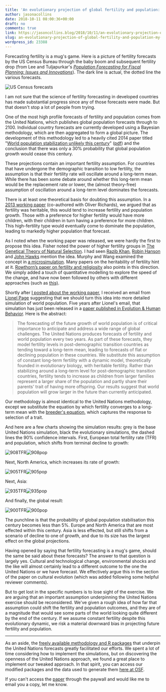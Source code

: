 ```yaml
---
title: 'An evolutionary projection of global fertility and population: My new paper (with Lionel Page) in Evolution & Human Behavior'
author: jasonacollins
date: 2018-10-11 08:00:36+00:00
draft: no
comments: true
link: https://jasoncollins.blog/2018/10/11/an-evolutionary-projection-of-global-fertility-and-population-my-new-paper-with-lionel-page-in-evolution-human-behavior/
slug: an-evolutionary-projection-of-global-fertility-and-population-my-new-paper-with-lionel-page-in-evolution-human-behavior
wordpress_id: 23388
---
```


Forecasting fertility is a mug's game. Here is a picture of fertility forecasts by the US Census Bureau through the baby boom and subsequent fertility drop (from Lee and Tuljapurkar's _[Population Forecasting for Fiscal Planning: Issues and Innovations](http://www.demog.berkeley.edu/~rlee/papers/leetulja2b.pdf)_). The dark line is actual, the dotted line the various forecasts.

![US Census forecasts](img/2018-10-11-an-evolutionary-projection-of-global-fertility-and-population-my-new-paper-with-lionel-page-in-evolution-human-behavior/us-census-forecasts.jpg)

I am not sure that the science of fertility forecasting in developed countries has made substantial progress since any of those forecasts were made. But that doesn't stop a lot of people from trying.

One of the most high profile forecasts of fertility and population comes from the United Nations, which publishes global population forecasts through to 2100. Individual country forecasts are currently developed using a Bayesian methodology, which are then aggregated to form a global picture. The development of this methodology led to a heavily cited 2014 paper titled "[World population stabilization unlikely this century](http://doi.org/10.1126/science.1257469)" ([pdf](http://www.demographic-challenge.com/files/downloads/452fbf0a4300800ec6cc4af4315c11ca/science-1257469-full.pdf)) and the conclusion that there was only a 30% probability that global population growth would cease this century.

These projections contain an important fertility assumption. For countries that have undergone the demographic transition to low fertility, the assumption is that their fertility rate will oscillate around a long-term mean. While there has been some debate around whether this long-term mean would be the replacement rate or lower, the (almost theory-free) assumption of oscillation around a long-term level dominates the forecasts.

There is at least one theoretical basis for doubting this assumption. In a [2013 working paper](https://papers.ssrn.com/sol3/papers.cfm?abstract_id=2208886) (co-authored with Oliver Richards), we argued that as fertility was heritable, this would tend to increase fertility and population growth. Those with a preference for higher fertility would have more children, with their children in turn having a preference for more children. This high-fertility type would eventually come to dominate the population, leading to markedly higher population that forecast.

As I noted when the working paper was released, we were hardly the first to propose this idea. Fisher noted the power of higher fertility groups in [The Genetical Theory of Natural Selection](https://en.wikipedia.org/wiki/The_Genetical_Theory_of_Natural_Selection). I had seen [Razib Khan](http://blogs.discovermagazine.com/gnxp/2011/01/the-inevitable-rise-of-amish-machines/#.UQjwAUp4b_Q), [Robin Hanson](http://www.overcomingbias.com/2009/09/future-fertility.html) and [John Hawks](http://johnhawks.net/weblog/reviews/demography/population-size-shrinking-future-2013.html) mention the idea. Murphy and Wang examined the concept in [a microsimulation](http://link.springer.com/chapter/10.1007%2F978-1-4615-1137-3_11). Many papers on the heritability of fertility hint at it. [Rowthorn’s paper on fertility and religiosity](https://jasoncollins.blog/2011/05/heritability-of-religion-and-fertility/) also points in this direction. We simply added a touch of quantitative modelling to explore the speed of the change, and have now been followed by others with different approaches (such as [this)](http://doi.org/10.1098/rspb.2013.2561).

Shortly after [I posted about the working paper](https://jasoncollins.blog/2013/01/31/fertility-is-going-to-go-up/), I received an email from [Lionel Page](https://twitter.com/page_eco) suggesting that we should turn this idea into more detailed simulation of world population. Five years after Lionel's email, that simulation has just been released in a [paper published in Evolution & Human Behavior](https://doi.org/10.1016/j.evolhumbehav.2018.09.001). Here is the abstract:

>The forecasting of the future growth of world population is of critical importance to anticipate and address a wide range of global challenges. The United Nations produces forecasts of fertility and world population every two years. As part of these forecasts, they model fertility levels in post-demographic transition countries as tending toward a long-term mean, leading to forecasts of flat or declining population in these countries. We substitute this assumption of constant long-term fertility with a dynamic model, theoretically founded in evolutionary biology, with heritable fertility. Rather than stabilizing around a long-term level for post-demographic transition countries, fertility tends to increase as children from larger families represent a larger share of the population and partly share their parents' trait of having more offspring. Our results suggest that world population will grow larger in the future than currently anticipated.

Our methodology is almost identical to the United Nations methodology, except we substitute the equation by which fertility converges to a long-term mean with the [breeder's equation](https://en.wikipedia.org/wiki/Heritability#Response_to_selection), which captures the response to selection of a trait.

And here are a few charts showing the simulation results: grey is the base United Nations simulation, black the evolutionary simulations, the dashed lines the 90% confidence intervals. First, European total fertility rate (TFR) and population, which shifts from terminal decline to growth:

![908TFR](img/2018-10-11-an-evolutionary-projection-of-global-fertility-and-population-my-new-paper-with-lionel-page-in-evolution-human-behavior/908tfr.jpg?w=1024)![908pop](img/2018-10-11-an-evolutionary-projection-of-global-fertility-and-population-my-new-paper-with-lionel-page-in-evolution-human-behavior/908pop.jpg?w=1024)

Next, North America, which increases its rate of growth:

![905TFR](img/2018-10-11-an-evolutionary-projection-of-global-fertility-and-population-my-new-paper-with-lionel-page-in-evolution-human-behavior/905tfr.jpg?w=1024)![905pop](img/2018-10-11-an-evolutionary-projection-of-global-fertility-and-population-my-new-paper-with-lionel-page-in-evolution-human-behavior/905pop.jpg?w=1024)

Next, Asia:

![935TFR](img/2018-10-11-an-evolutionary-projection-of-global-fertility-and-population-my-new-paper-with-lionel-page-in-evolution-human-behavior/935tfr.jpg?w=1024)![935pop](img/2018-10-11-an-evolutionary-projection-of-global-fertility-and-population-my-new-paper-with-lionel-page-in-evolution-human-behavior/935pop.jpg?w=1024)

And finally, the global result:

![900TFR](img/2018-10-11-an-evolutionary-projection-of-global-fertility-and-population-my-new-paper-with-lionel-page-in-evolution-human-behavior/900tfr.jpg?w=1024)![900pop](img/2018-10-11-an-evolutionary-projection-of-global-fertility-and-population-my-new-paper-with-lionel-page-in-evolution-human-behavior/900pop.jpg?w=1024)

The punchline is that the probability of global population stabilisation this century becomes less than 5%. Europe and North America that are most effected within this century. Asia is less effected, but still shifts from a scenario of decline to one of growth, and due to its size has the largest effect on the global projections.

Having opened by saying that fertility forecasting is a mug's game, should the same be said about these forecasts? The answer to that question is largely yes. Cultural and technological change, environmental shocks and the like will almost certainly lead to a different outcome to the one the United Nations or we have forecast. We effectively argue this in the section of the paper on cultural evolution (which was added following some helpful reviewer comments).

But to get lost in the specific numbers is to lose sight of the exercise. We are arguing that an important assumption underpinning the United Nations exercise should be reconsidered. We've given a rough idea of how far that assumption could shift the fertility and population outcomes, and they are of a magnitude that would see some parts of the world looking quite different by the end of the century. If we assume constant fertility despite this evolutionary dynamic, we risk a material downward bias in projecting future fertility and population.

---

As an aside, the [freely available methodology and R packages](https://bayespop.csss.washington.edu/) that underpin the United Nations forecasts greatly facilitated our efforts. We spent a lot of time considering how to implement the simulations, but on discovering the openness of the United Nations approach, we found a great place to implement our tweaked approach. In that spirit, you can access our modified packages and the data used to generate them [here at OSF](https://osf.io/4r3kh/).

If you can't access the [paper](https://doi.org/10.1016/j.evolhumbehav.2018.09.001) through the paywall and would like me to email you a copy, let me know.
